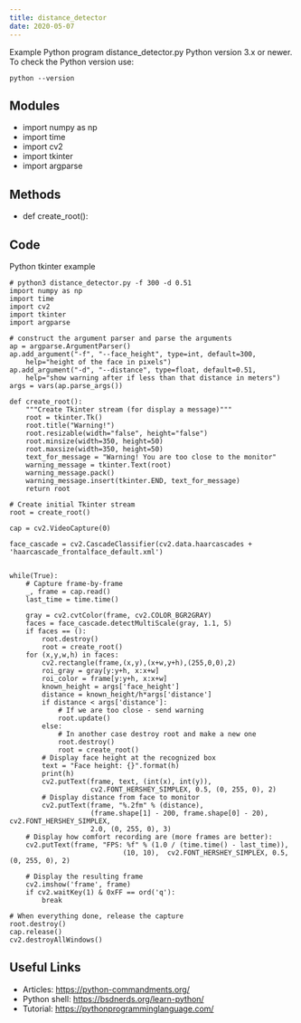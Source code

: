 ```yaml
---
title: distance_detector
date: 2020-05-07
---
```

Example Python program distance_detector.py
Python version 3.x or newer.
To check the Python version use:

    python --version

## Modules

* import numpy as np
* import time
* import cv2
* import tkinter
* import argparse

## Methods

* def create_root():

## Code

Python tkinter example

    # python3 distance_detector.py -f 300 -d 0.51
    import numpy as np
    import time
    import cv2
    import tkinter
    import argparse
    
    # construct the argument parser and parse the arguments
    ap = argparse.ArgumentParser()
    ap.add_argument("-f", "--face_height", type=int, default=300,
    	help="height of the face in pixels")
    ap.add_argument("-d", "--distance", type=float, default=0.51,
    	help="show warning after if less than that distance in meters")
    args = vars(ap.parse_args())
    
    def create_root():
        """Create Tkinter stream (for display a message)"""
        root = tkinter.Tk()
        root.title("Warning!")
        root.resizable(width="false", height="false")
        root.minsize(width=350, height=50)
        root.maxsize(width=350, height=50)
        text_for_message = "Warning! You are too close to the monitor"
        warning_message = tkinter.Text(root)
        warning_message.pack() 
        warning_message.insert(tkinter.END, text_for_message) 
        return root
    
    # Create initial Tkinter stream
    root = create_root()
    
    cap = cv2.VideoCapture(0)
    
    face_cascade = cv2.CascadeClassifier(cv2.data.haarcascades + 'haarcascade_frontalface_default.xml')
    
    
    while(True):
        # Capture frame-by-frame
        _, frame = cap.read()
        last_time = time.time()
    
        gray = cv2.cvtColor(frame, cv2.COLOR_BGR2GRAY)
        faces = face_cascade.detectMultiScale(gray, 1.1, 5)
        if faces == ():
            root.destroy()
            root = create_root()
        for (x,y,w,h) in faces:
            cv2.rectangle(frame,(x,y),(x+w,y+h),(255,0,0),2)
            roi_gray = gray[y:y+h, x:x+w]
            roi_color = frame[y:y+h, x:x+w]
            known_height = args['face_height']
            distance = known_height/h*args['distance']
            if distance < args['distance']:
                # If we are too close - send warning
                root.update()
            else:
                # In another case destroy root and make a new one
                root.destroy()
                root = create_root()
            # Display face height at the recognized box
            text = "Face height: {}".format(h)
            print(h)
            cv2.putText(frame, text, (int(x), int(y)),
                        cv2.FONT_HERSHEY_SIMPLEX, 0.5, (0, 255, 0), 2)
            # Display distance from face to monitor
            cv2.putText(frame, "%.2fm" % (distance),
                        (frame.shape[1] - 200, frame.shape[0] - 20), cv2.FONT_HERSHEY_SIMPLEX,
                        2.0, (0, 255, 0), 3)
        # Display how comfort recording are (more frames are better):
        cv2.putText(frame, "FPS: %f" % (1.0 / (time.time() - last_time)),
                                (10, 10),  cv2.FONT_HERSHEY_SIMPLEX, 0.5, (0, 255, 0), 2)
    
        # Display the resulting frame
        cv2.imshow('frame', frame)
        if cv2.waitKey(1) & 0xFF == ord('q'):
            break
    
    # When everything done, release the capture
    root.destroy()
    cap.release()
    cv2.destroyAllWindows()

## Useful Links

- Articles: https://python-commandments.org/
- Python shell: https://bsdnerds.org/learn-python/
- Tutorial: https://pythonprogramminglanguage.com/
